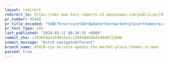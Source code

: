 ```yaml
---
layout: redirect
redirect_to: https://a8c-woo-test-reports.s3.amazonaws.com/public/pr/45468/e2e/index.html
pr_number: 45468
pr_title_encoded: "%5BCYS+on+core%5D+Update+the+market+place+themes+screen"
pr_test_type: e2e
last_published: "2024-03-11 08:26:15 +0000"
commit_sha: c783654ae3840c6a1c2289568bdbd2d0d0f139d6
commit_message: "Ditch navigateOrParent"
branch_name: 45418-cys-on-core-update-the-market-place-themes-screen
passed: true
---
```

